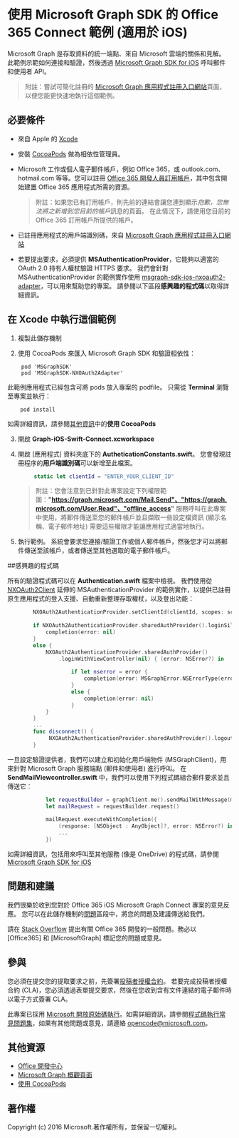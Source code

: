 # 使用 Microsoft Graph SDK 的 Office 365 Connect 範例 (適用於 iOS)

Microsoft Graph 是存取資料的統一端點、來自 Microsoft 雲端的關係和見解。 此範例示範如何連接和驗證，然後透過 [Microsoft Graph SDK for iOS](https://github.com/microsoftgraph/msgraph-sdk-ios) 呼叫郵件和使用者 API。

> 附註：嘗試可簡化註冊的 [Microsoft Graph 應用程式註冊入口網站](https://graph.microsoft.io/en-us/app-registration)頁面，以便您能更快速地執行這個範例。
 
## 必要條件
* 來自 Apple 的 [Xcode](https://developer.apple.com/xcode/downloads/)
* 安裝 [CocoaPods](https://guides.cocoapods.org/using/using-cocoapods.html) 做為相依性管理員。
* Microsoft 工作或個人電子郵件帳戶，例如 Office 365，或 outlook.com、hotmail.com 等等。您可以註冊 [Office 365 開發人員訂用帳戶](https://aka.ms/devprogramsignup)，其中包含開始建置 Office 365 應用程式所需的資源。

     > 附註：如果您已有訂用帳戶，則先前的連結會讓您連到顯示*抱歉，您無法將之新增到您目前的帳戶*訊息的頁面。 在此情況下，請使用您目前的 Office 365 訂用帳戶所提供的帳戶。    
* 已註冊應用程式的用戶端識別碼，來自 [Microsoft Graph 應用程式註冊入口網站](https://graph.microsoft.io/en-us/app-registration)
* 若要提出要求，必須提供 **MSAuthenticationProvider**，它能夠以適當的 OAuth 2.0 持有人權杖驗證 HTTPS 要求。 我們會針對 MSAuthenticationProvider 的範例實作使用 [msgraph-sdk-ios-nxoauth2-adapter](https://github.com/microsoftgraph/msgraph-sdk-ios-nxoauth2-adapter)，可以用來幫助您的專案。 請參閱以下區段**感興趣的程式碼**以取得詳細資訊。

       
## 在 Xcode 中執行這個範例

1. 複製此儲存機制
2. 使用 CocoaPods 來匯入 Microsoft Graph SDK 和驗證相依性：
        
        pod 'MSGraphSDK'
        pod 'MSGraphSDK-NXOAuth2Adapter'


 此範例應用程式已經包含可將 pods 放入專案的 podfile。 只需從 **Terminal** 瀏覽至專案並執行： 
        
        pod install
        
   如需詳細資訊，請參閱[其他資訊](#其他資訊)中的**使用 CocoaPods**
  
3. 開啟 **Graph-iOS-Swift-Connect.xcworkspace**
4. 開啟 [應用程式] 資料夾底下的 **AutheticationConstants.swift**。 您會發現註冊程序的**用戶端識別碼**可以新增至此檔案。

   ```swift
        static let clientId = "ENTER_YOUR_CLIENT_ID"
   ```    
    > 附註：您會注意到已針對此專案設定下列權限範圍：**"https://graph.microsoft.com/Mail.Send"、"https://graph.microsoft.com/User.Read"、"offline_access"** 服務呼叫在此專案中使用，將郵件傳送至您的郵件帳戶並且擷取一些設定檔資訊 (顯示名稱、電子郵件地址) 需要這些權限才能讓應用程式適當地執行。


5. 執行範例。 系統會要求您連接/驗證工作或個人郵件帳戶，然後您才可以將郵件傳送至該帳戶，或者傳送至其他選取的電子郵件帳戶。


##感興趣的程式碼

所有的驗證程式碼可以在 **Authentication.swift** 檔案中檢視。 我們使用從 [NXOAuth2Client](https://github.com/nxtbgthng/OAuth2Client) 延伸的 MSAuthenticationProvider 的範例實作，以提供已註冊原生應用程式的登入支援、自動重新整理存取權杖，以及登出功能：
```swift
        NXOAuth2AuthenticationProvider.setClientId(clientId, scopes: scopes)
        
        if NXOAuth2AuthenticationProvider.sharedAuthProvider().loginSilent() == true {
            completion(error: nil)
        }
        else {
            NXOAuth2AuthenticationProvider.sharedAuthProvider()
                .loginWithViewController(nil) { (error: NSError?) in
                    
                    if let nserror = error {
                        completion(error: MSGraphError.NSErrorType(error: nserror))
                    }
                    else {
                        completion(error: nil)
                    }
            }
        }
        ...
        func disconnect() {
             NXOAuth2AuthenticationProvider.sharedAuthProvider().logout()
        }

```


一旦設定驗證提供者，我們可以建立和初始化用戶端物件 (MSGraphClient)，用來針對 Microsoft Graph 服務端點 (郵件和使用者) 進行呼叫。 在 **SendMailViewcontroller.swift** 中，我們可以使用下列程式碼組合郵件要求並且傳送它︰

```swift
            let requestBuilder = graphClient.me().sendMailWithMessage(message, saveToSentItems: false)
            let mailRequest = requestBuilder.request()
            
            mailRequest.executeWithCompletion({
                (response: [NSObject : AnyObject]?, error: NSError?) in
                ...
            })

```

如需詳細資訊，包括用來呼叫至其他服務 (像是 OneDrive) 的程式碼，請參閱 [Microsoft Graph SDK for iOS](https://github.com/microsoftgraph/msgraph-sdk-ios)

## 問題和建議

我們很樂於收到您對於 Office 365 iOS Microsoft Graph Connect 專案的意見反應。 您可以在此儲存機制的[問題]()區段中，將您的問題及建議傳送給我們。

請在 [Stack Overflow](http://stackoverflow.com/questions/tagged/Office365+API) 提出有關 Office 365 開發的一般問題。務必以 [Office365] 和 [MicrosoftGraph] 標記您的問題或意見。

## 參與
您必須在提交您的提取要求之前，先簽署[投稿者授權合約](https://cla.microsoft.com/)。 若要完成投稿者授權合約 (CLA)，您必須透過表單提交要求，然後在您收到含有文件連結的電子郵件時以電子方式簽署 CLA。 

此專案已採用 [Microsoft 開放原始碼執行](https://opensource.microsoft.com/codeofconduct/)。如需詳細資訊，請參閱[程式碼執行常見問題集](https://opensource.microsoft.com/codeofconduct/faq/)，如果有其他問題或意見，請連絡 [opencode@microsoft.com](mailto:opencode@microsoft.com)。

## 其他資源

* [Office 開發中心](http://dev.office.com/)
* [Microsoft Graph 概觀頁面](https://graph.microsoft.io)
* [使用 CocoaPods](https://guides.cocoapods.org/using/using-cocoapods.html)

## 著作權
Copyright (c) 2016 Microsoft.著作權所有，並保留一切權利。
